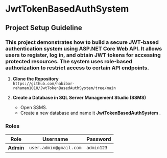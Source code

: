 # JwtTokenBasedAuthSystem

## Project Setup Guideline

### This project demonstrates how to build a secure JWT-based authentication system using ASP.NET Core Web API. It allows users to register, log in, and obtain JWT tokens for accessing protected resources. The system uses role-based authorization to restrict access to certain API endpoints.

1. **Clone the Repository**  
   `https://github.com/habibor-rahaman1010/JwtTokenBasedAuthSystem/tree/main`

2. **Create a Database in SQL Server Management Studio (SSMS)**  
   - Open SSMS.  
   - Create a new database and name it **JwtTokenBasedAuthSystem** .

### Roles

| Role | Username | Password |
|------|----------|----------|
| **Admin** | `user.admin@gmail.com` | `admin123` |
